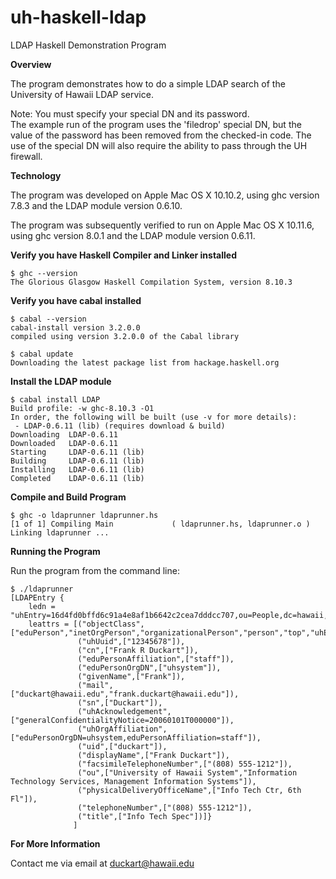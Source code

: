 uh-haskell-ldap
===========

LDAP Haskell Demonstration Program

**Overview**

The program demonstrates how to do a simple LDAP search
of the University of Hawaii LDAP service.

Note: You must specify your special DN and its password.<br/>
The example run of the program uses the 'filedrop' special DN,
but the value of the password has been removed from the
checked-in code. The use of the special DN will also require
the ability to pass through the UH firewall.

**Technology**

The program was developed on Apple Mac OS X 10.10.2,
using ghc version 7.8.3 and the LDAP module version 0.6.10.

The program was subsequently verified to run on Apple Mac OS X 10.11.6,
using ghc version 8.0.1 and the LDAP module version 0.6.11.

**Verify you have Haskell Compiler and Linker installed**

    $ ghc --version
    The Glorious Glasgow Haskell Compilation System, version 8.10.3

**Verify you have cabal installed**

    $ cabal --version
    cabal-install version 3.2.0.0
    compiled using version 3.2.0.0 of the Cabal library

    $ cabal update
    Downloading the latest package list from hackage.haskell.org

**Install the LDAP module**

    $ cabal install LDAP
    Build profile: -w ghc-8.10.3 -O1
    In order, the following will be built (use -v for more details):
     - LDAP-0.6.11 (lib) (requires download & build)
    Downloading  LDAP-0.6.11
    Downloaded   LDAP-0.6.11
    Starting     LDAP-0.6.11 (lib)
    Building     LDAP-0.6.11 (lib)
    Installing   LDAP-0.6.11 (lib)
    Completed    LDAP-0.6.11 (lib)

**Compile and Build Program**

    $ ghc -o ldaprunner ldaprunner.hs
    [1 of 1] Compiling Main             ( ldaprunner.hs, ldaprunner.o )
    Linking ldaprunner ...

**Running the Program**

Run the program from the command line:

    $ ./ldaprunner
    [LDAPEntry {
        ledn = "uhEntry=16d4fd0bffd6c91a4e8af1b6642c2cea7dddcc707,ou=People,dc=hawaii,dc=edu",
        leattrs = [("objectClass",["eduPerson","inetOrgPerson","organizationalPerson","person","top","uhEduPerson"]),
                   ("uhUuid",["12345678"]),
                   ("cn",["Frank R Duckart"]),
                   ("eduPersonAffiliation",["staff"]),
                   ("eduPersonOrgDN",["uhsystem"]),
                   ("givenName",["Frank"]),
                   ("mail",["duckart@hawaii.edu","frank.duckart@hawaii.edu"]),
                   ("sn",["Duckart"]),
                   ("uhAcknowledgement",["generalConfidentialityNotice=20060101T000000"]),
                   ("uhOrgAffiliation",["eduPersonOrgDN=uhsystem,eduPersonAffiliation=staff"]),
                   ("uid",["duckart"]),
                   ("displayName",["Frank Duckart"]),
                   ("facsimileTelephoneNumber",["(808) 555-1212"]),
                   ("ou",["University of Hawaii System","Information Technology Services, Management Information Systems"]),
                   ("physicalDeliveryOfficeName",["Info Tech Ctr, 6th Fl"]),
                   ("telephoneNumber",["(808) 555-1212"]),
                   ("title",["Info Tech Spec"])]}
                  ]

**For More Information**

Contact me via email at duckart@hawaii.edu
